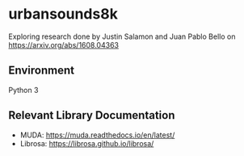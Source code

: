 # urbansounds8k
Exploring research done by Justin Salamon and Juan Pablo Bello on https://arxiv.org/abs/1608.04363

## Environment

Python 3

## Relevant Library Documentation
- MUDA: https://muda.readthedocs.io/en/latest/
- Librosa: https://librosa.github.io/librosa/
